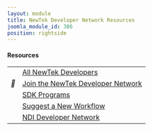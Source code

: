 ```yaml
---
layout: module
title: NewTek Developer Network Resources
joomla_module_id: 386
position: rightside
---
```

<!--rightside module "NewTek Developer Network Resources" on "SDK Programs" and "Developer Network" pages-->
<div id="resources-list">
	<h4>Resources</h4>
	<table class="tablenopadding">
		<tbody>
			<tr>
				<td><i class="icon-tasks"></i>
				</td>
				<td valign="top"><a href="/solutions/newtek-developer-network/all-partner-list">All NewTek Developers</a>
				</td>
			</tr>
			<tr>
				<td><i class="icon-users"></i>
				</td>
				<td valign="top"><a href="/solutions/newtek-developer-network/join-the-newtek-developer-network.html">Join the NewTek Developer Network</a>
				</td>
			</tr>
			<tr>
				<td><i class="icon-tags"></i>
				</td>
				<td><a href="/solutions/newtek-developer-network/sdk-programs.html">SDK Programs</a>
				</td>
			</tr>
			<tr>
				<td><i class="icon-cogs"></i>
				</td>
				<td valign="top"><a href="index.php?option=com_content&amp;view=article&amp;id=760&amp;Itemid=935">Suggest a New Workflow</a>
				</td>
			</tr>
			<tr>
				<td><i class="icon-exchange"></i>
				</td>
				<td valign="top"><a href="http://pages.newtek.com/NDI-Developers.html">NDI Developer Network</a>
				</td>
			</tr>
		</tbody>
	</table>
</div>
